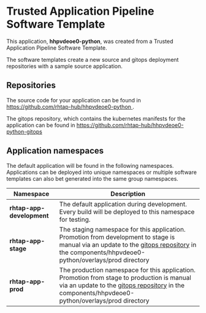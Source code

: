 # Trusted Application Pipeline Software Template

This application, **hhpvdeoe0-python**, was created from a Trusted Application Pipeline Software Template.

The software templates create a new source and gitops deployment repositories with a sample source application. 

## Repositories

The source code for your application can be found in [https://github.com/rhtap-hub/hhpvdeoe0-python ](https://github.com/rhtap-hub/hhpvdeoe0-python ).
 
The gitops repository, which contains the kubernetes manifests for the application can be found in 
[https://github.com/rhtap-hub/hhpvdeoe0-python-gitops ](https://github.com/rhtap-hub/hhpvdeoe0-python-gitops ) 

## Application namespaces 

The default application will be found in the following namespaces. Applications can be deployed into unique namespaces or multiple software templates can also bet generated into the same group namespaces.  

|  Namespace   |  Description   |  
| -------- | -------- |   
| **rhtap-app-development** | The default application during development. Every build will be deployed to this namespace for testing. | 
| **rhtap-app-stage** | The staging namespace for this application. Promotion from development to stage is manual via an update to the [gitops repository](https://github.com/rhtap-hub/hhpvdeoe0-python-gitops ) in the components/hhpvdeoe0-python/overlays/prod directory |  
| **rhtap-app-prod** | The production namespace for this application. Promotion from stage to production is manual via an update to the [gitops repository](https://github.com/rhtap-hub/hhpvdeoe0-python-gitops ) in the components/hhpvdeoe0-python/overlays/prod directory | 